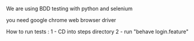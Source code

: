 We are using BDD testing with python and selenium

you need google chrome web browser driver

How to run tests :
    1 - CD into steps directory
    2 - run "behave login.feature"   